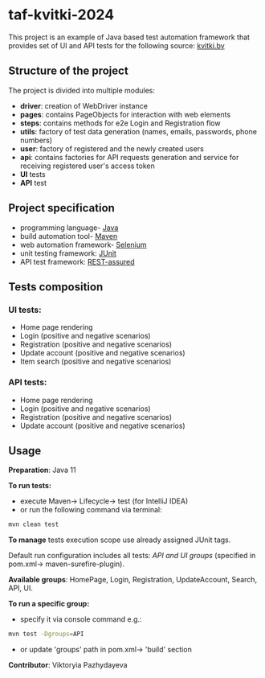 # taf-kvitki-2024

This project is an example of Java based test automation framework that provides set of
UI and API tests for the following source: [kvitki.by](https://www.kvitki.by)

## Structure of the project

The project is divided into multiple modules:

- <b>driver</b>: creation of WebDriver instance
- <b>pages</b>: contains PageObjects for interaction with web elements
- <b>steps</b>: contains methods for e2e Login and Registration flow
- <b>utils</b>: factory of test data generation (names, emails, passwords, phone numbers)
- <b>user</b>: factory of registered and the newly created users
- <b>api</b>: contains factories for API requests generation and service for receiving registered user's access token
- <b>UI</b> tests
- <b>API</b> test

## Project specification

- programming language- [Java](https://www.java.com/en/download/help/whatis_java.html)
- build automation tool- [Maven](https://maven.apache.org/)
- web automation framework- [Selenium](https://www.selenium.dev/)
- unit testing framework: [JUnit](https://junit.org/junit5/)
- API test framework: [REST-assured](https://rest-assured.io/)

## Tests composition

<H3> UI tests:</H3>

- Home page rendering
- Login (positive and negative scenarios)
- Registration (positive and negative scenarios)
- Update account (positive and negative scenarios)
- Item search (positive and negative scenarios)

<H3> API tests:</H3>

- Home page rendering
- Login (positive and negative scenarios)
- Registration (positive and negative scenarios)
- Update account (positive and negative scenarios)

## Usage

<b>Preparation</b>: Java 11

<b>To run tests:</b>

- execute Maven-> Lifecycle-> test (for IntelliJ IDEA)
- or run the following command via terminal:

```bash
mvn clean test
```

<b>To manage</b> tests execution scope use already assigned JUnit tags.
<p>Default run configuration includes all tests:  <i>API and UI groups</i> (specified in pom.xml-> maven-surefire-plugin).</p>
<p><b>Available groups</b>: HomePage, Login, Registration, UpdateAccount, Search, API, UI.</p>

<b>To run a specific group:</b>

* specify it via console command e.g.:

```bash
mvn test -Dgroups=API
```

* or update 'groups' path in pom.xml-> 'build' section

<p></p>
<p></p>
<b>Contributor</b>: Viktoryia Pazhydayeva




